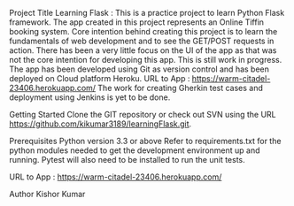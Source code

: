 Project Title
Learning Flask :  This is a practice project to learn Python Flask framework. The app created in this project represents an Online Tiffin
booking system. Core intention behind creating this project is to learn the fundamentals of web development and to see the GET/POST requests in action. There has been a very little focus on the UI of the app as that was not the core intention for developing this app. This is still work in progress.
The app has been developed using Git as version control and has been deployed on Cloud platform Heroku. 
URL to App : https://warm-citadel-23406.herokuapp.com/ 
The work for creating Gherkin test cases and deployment using Jenkins is yet to be done. 

Getting Started
Clone the GIT repository or check out SVN using the URL https://github.com/kikumar3189/learningFlask.git.

Prerequisites
Python version 3.3 or above
Refer to requirements.txt for the python modules needed to get the development environment up and running.
Pytest will also need to be installed to run the unit tests.

URL to App : https://warm-citadel-23406.herokuapp.com/ 




Author
Kishor Kumar
